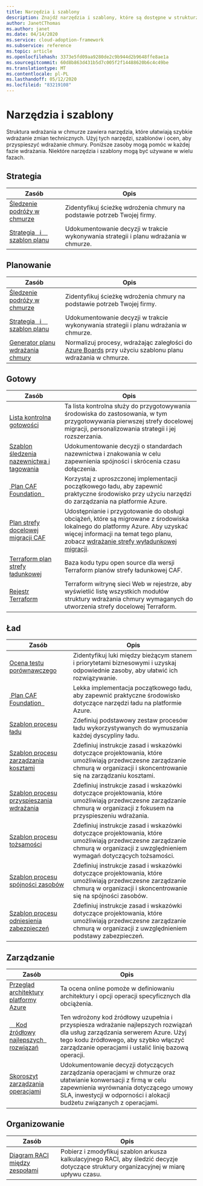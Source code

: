 ```yaml
---
title: Narzędzia i szablony
description: Znajdź narzędzia i szablony, które są dostępne w strukturze wdrażania w chmurze, aby ułatwić przyspieszenie wdrożenia chmury.
author: JanetCThomas
ms.author: janet
ms.date: 04/14/2020
ms.service: cloud-adoption-framework
ms.subservice: reference
ms.topic: article
ms.openlocfilehash: 3373e5fd09aa9280de2c9b944d2b9648ffe8ae1a
ms.sourcegitcommit: 60d8b863d431b5d7c005f2f14488620b6c4c49be
ms.translationtype: MT
ms.contentlocale: pl-PL
ms.lasthandoff: 05/12/2020
ms.locfileid: "83219108"
---
```

<!-- docsTest:ignore Microsoft-Cloud-Adoption-Framework-Strategy-and-Plan-Template -->

<!-- cSpell:ignore Terraform's -->

# <a name="tools-and-templates"></a>Narzędzia i szablony

Struktura wdrażania w chmurze zawiera narzędzia, które ułatwiają szybkie wdrażanie zmian technicznych. Użyj tych narzędzi, szablonów i ocen, aby przyspieszyć wdrażanie chmury. Poniższe zasoby mogą pomóc w każdej fazie wdrażania. Niektóre narzędzia i szablony mogą być używane w wielu fazach.

## <a name="strategy"></a>Strategia

| Zasób | Opis |
|----------|-------------|
| [Śledzenie podróży w chmurze](https://docs.microsoft.com/assessments/?mode=pre-assessment&id=cloud-journey-tracker) | Zidentyfikuj ścieżkę wdrożenia chmury na podstawie potrzeb Twojej firmy. |
| [Strategia &nbsp; i &nbsp; &nbsp; szablon planu](https://archcenter.blob.core.windows.net/cdn/fusion/readiness/Microsoft-Cloud-Adoption-Framework-Strategy-and-Plan-Template.docx) | Udokumentowanie decyzji w trakcie wykonywania strategii i planu wdrażania w chmurze. |

## <a name="plan"></a>Planowanie

| Zasób | Opis |
|----------|-------------|
| [Śledzenie podróży w chmurze](https://docs.microsoft.com/assessments/?mode=pre-assessment&id=cloud-journey-tracker) | Zidentyfikuj ścieżkę wdrożenia chmury na podstawie potrzeb Twojej firmy. |
| [Strategia &nbsp; i &nbsp; &nbsp; szablon planu](https://archcenter.blob.core.windows.net/cdn/fusion/readiness/Microsoft-Cloud-Adoption-Framework-Strategy-and-Plan-Template.docx) | Udokumentowanie decyzji w trakcie wykonywania strategii i planu wdrażania w chmurze. |
| [Generator planu wdrażania chmury](../plan/template.md) | Normalizuj procesy, wdrażając zaległości do [Azure Boards](https://docs.microsoft.com/azure/devops/boards/get-started/what-is-azure-boards) przy użyciu szablonu planu wdrażania w chmurze. |

## <a name="ready"></a>Gotowy

| Zasób | Opis |
|----------|-------------|
| [Lista kontrolna gotowości](https://raw.githubusercontent.com/microsoft/CloudAdoptionFramework/master/ready/readiness-checklist.docx) | Ta lista kontrolna służy do przygotowywania środowiska do zastosowania, w tym przygotowywania pierwszej strefy docelowej migracji, personalizowania strategii i jej rozszerzania. |
| [Szablon śledzenia nazewnictwa i tagowania](https://archcenter.blob.core.windows.net/cdn/fusion/readiness/CAF%20Readiness%20Naming%20and%20Tagging%20tracking%20template.xlsx) | Udokumentowanie decyzji o standardach nazewnictwa i znakowania w celu zapewnienia spójności i skrócenia czasu dołączenia. |
| [&nbsp;Plan CAF Foundation &nbsp;](https://github.com/microsoft/CloudAdoptionFramework/tree/master/ready/migration-landing-zone-governance) | Korzystaj z uproszczonej implementacji początkowego ładu, aby zapewnić praktyczne środowisko przy użyciu narzędzi do zarządzania na platformie Azure. |
| [Plan strefy docelowej migracji CAF](https://github.com/microsoft/CloudAdoptionFramework/tree/master/ready/migration-landing-zone) | Udostępnianie i przygotowanie do obsługi obciążeń, które są migrowane z środowiska lokalnego do platformy Azure. Aby uzyskać więcej informacji na temat tego planu, zobacz [wdrażanie strefy wyładunkowej migracji](../ready/landing-zone/migrate-landing-zone.md). |
| [Terraform plan strefy ładunkowej](../ready/landing-zone/terraform-landing-zone.md) | Baza kodu typu open source dla wersji Terraform planów strefy ładunkowej CAF. |
| [Rejestr Terraform](https://registry.terraform.io/search?q=aztfmod) | Terraform witrynę sieci Web w rejestrze, aby wyświetlić listę wszystkich modułów struktury wdrażania chmury wymaganych do utworzenia strefy docelowej Terraform. |

## <a name="govern"></a>Ład

| Zasób | Opis |
|----------|-------------|
| [Ocena testu porównawczego](https://cafbaseline.com) | Zidentyfikuj luki między bieżącym stanem i priorytetami biznesowymi i uzyskaj odpowiednie zasoby, aby ułatwić ich rozwiązywanie. |
| [&nbsp;Plan CAF Foundation &nbsp;](https://github.com/microsoft/CloudAdoptionFramework/tree/master/ready/migration-landing-zone-governance) | Lekka implementacja początkowego ładu, aby zapewnić praktyczne środowisko dotyczące narzędzi ładu na platformie Azure. |
| [Szablon procesu ładu](https://archcenter.blob.core.windows.net/cdn/fusion/governance/Governance%20Discipline%20Template.docx) | Zdefiniuj podstawowy zestaw procesów ładu wykorzystywanych do wymuszania każdej dyscypliny ładu. |
| [Szablon procesu zarządzania kosztami](https://archcenter.blob.core.windows.net/cdn/fusion/governance/Cost%20Management%20Discipline%20Template.docx) | Zdefiniuj instrukcje zasad i wskazówki dotyczące projektowania, które umożliwiają przedwczesne zarządzanie chmurą w organizacji i skoncentrowanie się na zarządzaniu kosztami. |
| [Szablon procesu przyspieszania wdrażania](https://archcenter.blob.core.windows.net/cdn/fusion/governance/Deployment%20Acceleration%20Discipline%20Template.docx) | Zdefiniuj instrukcje zasad i wskazówki dotyczące projektowania, które umożliwiają przedwczesne zarządzanie chmurą w organizacji z fokusem na przyspieszeniu wdrażania. |
| [Szablon procesu tożsamości](https://archcenter.blob.core.windows.net/cdn/fusion/governance/identity%20baseline%20discipline%20template.docx) | Zdefiniuj instrukcje zasad i wskazówki dotyczące projektowania, które umożliwiają przedwczesne zarządzanie chmurą w organizacji z uwzględnieniem wymagań dotyczących tożsamości. |
| [Szablon procesu spójności zasobów](https://archcenter.blob.core.windows.net/cdn/fusion/governance/Resource%20Consistency%20Discipline%20Template.docx) | Zdefiniuj instrukcje zasad i wskazówki dotyczące projektowania, które umożliwiają przedwczesne zarządzanie chmurą w organizacji i skoncentrowanie się na spójności zasobów. |
| [Szablon procesu odniesienia zabezpieczeń](https://archcenter.blob.core.windows.net/cdn/fusion/governance/Security%20Baseline%20Discipline%20Template.docx) | Zdefiniuj instrukcje zasad i wskazówki dotyczące projektowania, które umożliwiają przedwczesne zarządzanie chmurą w organizacji z uwzględnieniem podstawy zabezpieczeń. |

## <a name="manage"></a>Zarządzanie

| Zasób | Opis |
|----------|-------------|
| [Przegląd architektury platformy Azure](https://docs.microsoft.com/assessments/?id=azure-architecture-review) | Ta ocena online pomoże w definiowaniu architektury i opcji operacji specyficznych dla obciążenia. |
| [&nbsp; &nbsp; Kod źródłowy najlepszych &nbsp; rozwiązań](https://github.com/microsoft/CloudAdoptionFramework/tree/master/manage/automation-best-practices) | Ten wdrożony kod źródłowy uzupełnia i przyspiesza wdrażanie najlepszych rozwiązań dla usług zarządzania serwerem Azure. Użyj tego kodu źródłowego, aby szybko włączyć zarządzanie operacjami i ustalić linię bazową operacji. |
| [Skoroszyt zarządzania operacjami](https://raw.githubusercontent.com/microsoft/CloudAdoptionFramework/master/manage/opsmanagementworkbook.xlsx) | Udokumentowanie decyzji dotyczących zarządzania operacjami w chmurze oraz ułatwianie konwersacji z firmą w celu zapewnienia wyrównania dotyczącego umowy SLA, inwestycji w odporności i alokacji budżetu związanych z operacjami. |

## <a name="organize"></a>Organizowanie

| Zasób | Opis |
|----------|-------------|
| [Diagram RACI między zespołami](https://archcenter.blob.core.windows.net/cdn/fusion/management/raci-template.xlsx) | Pobierz i zmodyfikuj szablon arkusza kalkulacyjnego RACI, aby śledzić decyzje dotyczące struktury organizacyjnej w miarę upływu czasu. |
